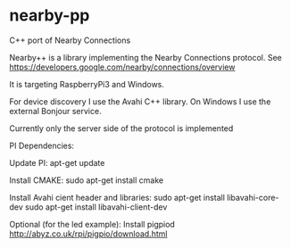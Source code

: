 # nearby-pp
C++ port of Nearby Connections

Nearby++ is a library implementing the Nearby Connections protocol.
See https://developers.google.com/nearby/connections/overview

It is targeting RaspberryPi3 and Windows.

For device discovery I use the Avahi C++ library.
On Windows I use the external Bonjour service.

Currently only the server side of the protocol is implemented


PI Dependencies:

Update PI:
  apt-get update

Install CMAKE:
  sudo apt-get install cmake

Install Avahi cient header and libraries:
  sudo apt-get install libavahi-core-dev
  sudo apt-get install libavahi-client-dev

Optional (for the led example):
Install pigpiod
  http://abyz.co.uk/rpi/pigpio/download.html


